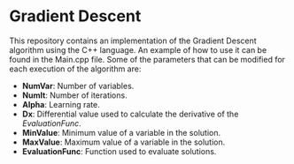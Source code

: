 # Gradient Descent

This repository contains an implementation of the Gradient Descent algorithm using the C++ language. An example of how to use it can be found in the Main.cpp file. Some of the parameters that can be modified for each execution of the algorithm are:

* **NumVar**: Number of variables.
* **NumIt**: Number of iterations.
* **Alpha**: Learning rate.
* **Dx**: Differential value used to calculate the derivative of the *EvaluationFunc*.
* **MinValue**: Minimum value of a variable in the solution.
* **MaxValue**: Maximum value of a variable in the solution.
* **EvaluationFunc**: Function used to evaluate solutions.
